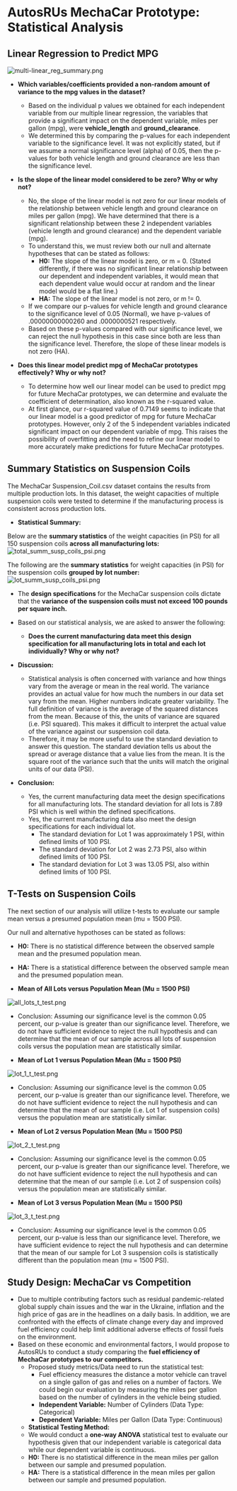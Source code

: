 # AutosRUs MechaCar Prototype: Statistical Analysis

## Linear Regression to Predict MPG

![multi-linear_reg_summary.png](multi-linear_reg_summary.png)

- **Which variables/coefficients provided a non-random amount of variance to the mpg values in the dataset?**
  - Based on the individual p values we obtained for each independent variable from our multiple linear regression, the variables that provide a significant impact on the dependent variable, miles per gallon (mpg), were **vehicle_length** and **ground_clearance**. 
  - We determined this by comparing the p-values for each independent variable to the significance level. It was not explicitly stated, but if we assume a normal significance level (alpha) of 0.05, then the p-values for both vehicle length and ground clearance are less than the significance level. 

- **Is the slope of the linear model considered to be zero? Why or why not?**
  - No, the slope of the linear model is not zero for our linear models of the relationship between vehicle length and ground clearance on miles per gallon (mpg). We have determined that there is a significant relationship between these 2 independent variables (vehicle length and ground clearance) and the dependent variable (mpg).  
  - To understand this, we must review both our null and alternate hypotheses that can be stated as follows: 
    - **H0:** The slope of the linear model is zero, or m = 0. (Stated differently, if there was no significant linear relationship between our dependent and independent variables, it would mean that each dependent value would occur at random and the linear model would be a flat line.)
    - **HA:** The slope of the linear model is not zero, or m != 0. 
  - If we compare our p-values for vehicle length and ground clearance to the significance level of 0.05 (Normal), we have p-values of .00000000000260 and .0000000521 respectively. 
  - Based on these p-values compared with our significance level, we can reject the null hypothesis in this case since both are less than the significance level. Therefore, the slope of these linear models is not zero (HA). 
 
- **Does this linear model predict mpg of MechaCar prototypes effectively? Why or why not?**
  - To determine how well our linear model can be used to predict mpg for future MechaCar prototypes, we can determine and evaluate the coefficient of determination, also known as the r-squared value. 
  - At first glance, our r-squared value of 0.7149 seems to indicate that our linear model is a good predictor of mpg for future MechaCar prototypes. However, only 2 of the 5 independent variables indicated significant impact on our dependent variable of mpg. This raises the possibility of overfitting and the need to refine our linear model to more accurately make predictions for future MechaCar prototypes.  

## Summary Statistics on Suspension Coils

The MechaCar Suspension_Coil.csv dataset contains the results from multiple production lots. In this dataset, the weight capacities of multiple suspension coils were tested to determine if the manufacturing process is consistent across production lots. 

- **Statistical Summary:** 

Below are the **summary statistics** of the weight capacities (in PSI) for all 150 suspension coils **across all manufacturing lots:** 
![total_summ_susp_coils_psi.png](total_summ_susp_coils_psi.png)

The following are the **summary statistics** for weight capacities (in PSI) for the suspension coils **grouped by lot number:** 
![lot_summ_susp_coils_psi.png](lot_summ_susp_coils_psi.png)

- The **design specifications** for the MechaCar suspension coils dictate that the **variance of the suspension coils must not exceed 100 pounds per square inch.**
- Based on our statistical analysis, we are asked to answer the following: 
  - **Does the current manufacturing data meet this design specification for all manufacturing lots in total and each lot individually? Why or why not?**

- **Discussion:**  
  - Statistical analysis is often concerned with variance and how things vary from the average or mean in the real world. The variance provides an actual value for how much the numbers in our data set vary from the mean. Higher numbers indicate greater variability. The full definition of variance is the average of the squared distances from the mean. Because of this, the units of variance are squared (i.e. PSI squared). This makes it difficult to interpret the actual value of the variance against our suspension coil data.  
  - Therefore, it may be more useful to use the standard deviation to answer this question. The standard deviation tells us about the spread or average distance that a value lies from the mean. It is the square root of the variance such that the units will match the original units of our data (PSI).  

- **Conclusion:**
  - Yes, the current manufacturing data meet the design specifications for all manufacturing lots. The standard deviation for all lots is 7.89 PSI which is well within the defined specifications. 
  - Yes, the current manufacturing data also meet the design specifications for each individual lot. 
    - The standard deviation for Lot 1 was approximately 1 PSI, within defined limits of 100 PSI.
    - The standard deviation for Lot 2 was 2.73 PSI, also within defined limits of 100 PSI. 
    - The standard deviation for Lot 3 was 13.05 PSI, also within defined limits of 100 PSI.  
  
## T-Tests on Suspension Coils

The next section of our analysis will utilize t-tests to evaluate our sample mean versus a presumed population mean (mu = 1500 PSI). 

Our null and alternative hypothoses can be stated as follows: 
- **H0:** There is no statistical difference between the observed sample mean and the presumed population mean. 
- **HA:** There is a statistical difference between the observed sample mean and the presumed population mean.

- **Mean of All Lots versus Population Mean (Mu = 1500 PSI)**

![all_lots_t_test.png](all_lots_t_test.png)

- Conclusion: Assuming our significance level is the common 0.05 percent, our p-value is greater than our significance level. Therefore, we do not have sufficient evidence to reject the null hypothesis and can determine that the mean of our sample across all lots of suspension coils versus the population mean are statistically similar. 

- **Mean of Lot 1 versus Population Mean (Mu = 1500 PSI)**

![lot_1_t_test.png](lot_1_t_test.png)

- Conclusion: Assuming our significance level is the common 0.05 percent, our p-value is greater than our significance level. Therefore, we do not have sufficient evidence to reject the null hypothesis and can determine that the mean of our sample (i.e. Lot 1 of suspension coils) versus the population mean are statistically similar.

- **Mean of Lot 2 versus Population Mean (Mu = 1500 PSI)**

![lot_2_t_test.png](lot_2_t_test.png)

- Conclusion: Assuming our significance level is the common 0.05 percent, our p-value is greater than our significance level. Therefore, we do not have sufficient evidence to reject the null hypothesis and can determine that the mean of our sample (i.e. Lot 2 of suspension coils) versus the population mean are statistically similar.

- **Mean of Lot 3 versus Population Mean (Mu = 1500 PSI)**

![lot_3_t_test.png](lot_3_t_test.png)

- Conclusion: Assuming our significance level is the common 0.05 percent, our p-value is less than our significance level. Therefore, we have sufficient evidence to reject the null hypothesis and can determine that the mean of our sample for Lot 3 suspension coils is statistically different than the population mean (mu = 1500 PSI). 

## Study Design: MechaCar vs Competition

- Due to multiple contributing factors such as residual pandemic-related global supply chain issues and the war in the Ukraine, inflation and the high price of gas are in the headlines on a daily basis. In addition, we are confronted with the effects of climate change every day and improved fuel efficiency could help limit additional adverse effects of fossil fuels on the environment. 
- Based on these economic and environmental factors, I would propose to AutosRUs to conduct a study comparing the **fuel efficiency of MechaCar prototypes to our competitors.** 
  - Proposed study metrics/Data need to run the statistical test: 
    - Fuel efficiency measures the distance a motor vehicle can travel on a single gallon of gas and relies on a number of factors. We could begin our evaluation by measuring the miles per gallon based on the number of cylinders in the vehicle being studied.  
    - **Independent Variable:** Number of Cylinders (Data Type: Categorical)
    - **Dependent Variable:** Miles per Gallon (Data Type: Continuous)
  - **Statistical Testing Method:** 
   - We would conduct a **one-way ANOVA** statistical test to evaluate our hypothesis given that our independent variable is categorical data while our dependent variable is continuous. 
   - **H0:** There is no statistical difference in the mean miles per gallon between our sample and presumed population.  
   - **HA:** There is a statistical difference in the mean miles per gallon between our sample and presumed population.  
